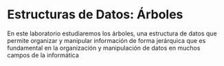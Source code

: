 # Estructuras de Datos: Árboles

En este laboratorio estudiaremos los árboles, una estructura de datos que permite organizar y manipular información de forma jerárquica que es fundamental en la organización y manipulación de datos en muchos campos de la informática
